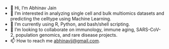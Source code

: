 - 👋 Hi, I’m Abhinav Jain
- 👀 I’m interested in analyzing single cell and bulk multiomics datasets and predicting the celltype using Machine Learning.
- 🌱 I’m currently using R, Python, and bash/shell scripting.
- 💞️ I’m looking to collaborate on immunology, immune aging, SARS-CoV-2, population genomics, and rare disease projects.
- 📫 How to reach me abhinavjj@gmail.com.

<!---
Ajaingithub/Ajaingithub is a ✨ special ✨ repository because its `README.md` (this file) appears on your GitHub profile.
You can click the Preview link to take a look at your changes.
--->
